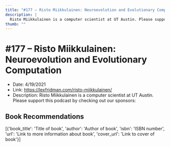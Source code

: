 ```yaml
---
title: "#177 – Risto Miikkulainen: Neuroevolution and Evolutionary Computation"
description: |
  Risto Miikkulainen is a computer scientist at UT Austin. Please support this podcast by checking out our sponsors:"
thumb: ""
---
```


# #177 – Risto Miikkulainen: Neuroevolution and Evolutionary Computation

  - Date: 4/19/2021
  - Link: https://lexfridman.com/risto-miikkulainen/
  - Description: Risto Miikkulainen is a computer scientist at UT Austin. Please support this podcast by checking out our sponsors:

## Book Recommendations

[{'book_title': 'Title of book', 'author': 'Author of book', 'isbn': 'ISBN number', 'url': 'Link to more information about book', 'cover_url': 'Link to cover of book'}]